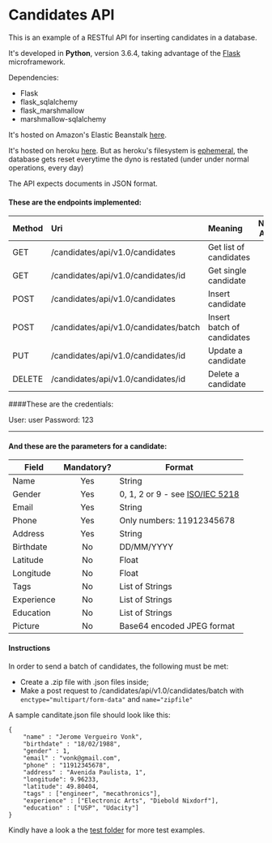 # Candidates API
This is an example of a RESTful API for inserting candidates in a database.

It's developed in **Python**, version 3.6.4, taking advantage of the [Flask](http://flask.pocoo.org/) microframework.

Dependencies:

- Flask
- flask_sqlalchemy
- flask_marshmallow
- marshmallow-sqlalchemy

It's hosted on Amazon's Elastic Beanstalk [here](http://candidates-api.sa-east-1.elasticbeanstalk.com/).

It's hosted on heroku [here](https://candidates-api.herokuapp.com/). But as heroku's  filesystem is [ephemeral](https://devcenter.heroku.com/articles/dynos#ephemeral-filesystem), the database gets reset everytime the dyno is restated (under under normal operations, every day)

The API expects documents in JSON format.

#### These are the endpoints implemented:

| Method | Uri                                   | Meaning                    | Needs Auth? |
| ------ | :------------------------------------ | :------------------------- | :------------------------: |
| GET    | /candidates/api/v1.0/candidates       | Get list of candidates     |No|
| GET    | /candidates/api/v1.0/candidates/id    | Get single candidate       |No|
| POST   | /candidates/api/v1.0/candidates       | Insert candidate           |No|
| POST   | /candidates/api/v1.0/candidates/batch | Insert batch of candidates |No|
| PUT    | /candidates/api/v1.0/candidates/id    | Update a candidate         |Yes|
| DELETE | /candidates/api/v1.0/candidates/id    | Delete a candidate         |Yes|

####These are the credentials:

User: user
Password: 123

------

#### And these are the parameters for a candidate:

| Field      | Mandatory? | Format                                                       |
| ---------- | :--------: | ------------------------------------------------------------ |
| Name       |    Yes     | String                                                       |
| Gender     |    Yes     | 0, 1, 2 or 9 - see [ISO/IEC 5218](https://en.wikipedia.org/wiki/ISO/IEC_5218) |
| Email      |    Yes     | String                                                       |
| Phone      |    Yes     | Only numbers: 11912345678                                    |
| Address    |    Yes     | String                                                       |
| Birthdate  |     No     | DD/MM/YYYY                                                   |
| Latitude   |     No     | Float                                                        |
| Longitude  |     No     | Float                                                        |
| Tags       |     No     | List of Strings                                              |
| Experience |     No     | List of Strings                                              |
| Education  |     No     | List of Strings                                              |
| Picture    |     No     | Base64 encoded JPEG format                                   |

#### Instructions

In order to send a batch of candidates, the following must be met:

- Create a .zip file with .json files inside;
- Make a post request to /candidates/api/v1.0/candidates/batch with `enctype="multipart/form-data"` and `name="zipfile"`

A sample canditate.json file should look like this:
```
{
    "name" : "Jerome Vergueiro Vonk",
    "birthdate" : "18/02/1988",
    "gender" : 1,
    "email" : "vonk@gmail.com",
    "phone" : "11912345678",
    "address" : "Avenida Paulista, 1",
    "longitude": 9.96233,
    "latitude": 49.80404,
    "tags" : ["engineer", "mecathronics"],
    "experience" : ["Electronic Arts", "Diebold Nixdorf"],
    "education" : ["USP", "Udacity"]
}
```
Kindly have a look a the [test folder](https://github.com/jeromevonk/candidates-api/tree/master/test) for more test examples.